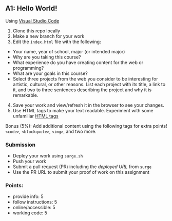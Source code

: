 ## A1: Hello World!

Using [Visual Studio Code](https://code.visualstudio.com)

1. Clone this repo locally
2. Make a new branch for your work
3. Edit the `index.html` file with the following:
- Your name, year of school, major (or intended major)
- Why are you taking this course? 
- What experience do you have creating content for the web or programming?
- What are your goals in this course?
- Select three projects from the web you consider to be interesting for artistic, cultural, or other reasons. List each project with its title, a link to it, and two to three sentences describing the project and why it is remarkable.

4. Save your work and view/refresh it in the browser to see your changes. 
5. Use HTML tags to make your text readable. Experiment with some unfamiliar [HTML tags](https://www.w3schools.com/tags/ref_byfunc.asp)

Bonus (5%): Add additional content using the following tags for extra points! `<code>`, `<blockquote>`, `<img>`, and two more.

### Submission
- Deploy your work using `surge.sh`
- Push your work
- Submit a pull request (PR) including the *deployed URL* from `surge`
- Use the PR URL to submit your proof of work on this assignment

### Points: 
- provide info: 5
- follow instructions: 5
- online/accessible: 5
- working code: 5

